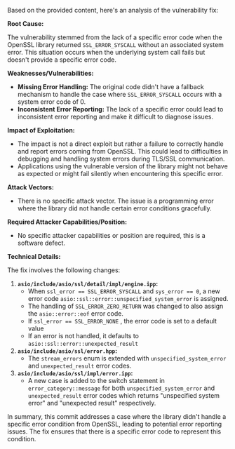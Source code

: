 Based on the provided content, here's an analysis of the vulnerability fix:

**Root Cause:**

The vulnerability stemmed from the lack of a specific error code when the OpenSSL library returned `SSL_ERROR_SYSCALL` without an associated system error. This situation occurs when the underlying system call fails but doesn't provide a specific error code.

**Weaknesses/Vulnerabilities:**

-   **Missing Error Handling:** The original code didn't have a fallback mechanism to handle the case where `SSL_ERROR_SYSCALL` occurs with a system error code of 0.
-   **Inconsistent Error Reporting:** The lack of a specific error could lead to inconsistent error reporting and make it difficult to diagnose issues.

**Impact of Exploitation:**

-   The impact is not a direct exploit but rather a failure to correctly handle and report errors coming from OpenSSL. This could lead to difficulties in debugging and handling system errors during TLS/SSL communication.
-   Applications using the vulnerable version of the library might not behave as expected or might fail silently when encountering this specific error.

**Attack Vectors:**

-   There is no specific attack vector. The issue is a programming error where the library did not handle certain error conditions gracefully.

**Required Attacker Capabilities/Position:**

-   No specific attacker capabilities or position are required, this is a software defect.

**Technical Details:**

The fix involves the following changes:

1.  **`asio/include/asio/ssl/detail/impl/engine.ipp`:**
    *   When `ssl_error == SSL_ERROR_SYSCALL` and `sys_error == 0`, a new error code `asio::ssl::error::unspecified_system_error` is assigned.
    *   The handling of `SSL_ERROR_ZERO_RETURN` was changed to also assign the `asio::error::eof` error code.
    *   If `ssl_error == SSL_ERROR_NONE` , the error code is set to a default value
    *   If an error is not handled, it defaults to  `asio::ssl::error::unexpected_result`
2.  **`asio/include/asio/ssl/error.hpp`:**
    *   The `stream_errors` enum is extended with `unspecified_system_error` and `unexpected_result` error codes.
3.  **`asio/include/asio/ssl/impl/error.ipp`:**
    *   A new case is added to the switch statement in `error_category::message` for both `unspecified_system_error` and `unexpected_result` error codes which returns "unspecified system error" and "unexpected result" respectively.

In summary, this commit addresses a case where the library didn't handle a specific error condition from OpenSSL, leading to potential error reporting issues. The fix ensures that there is a specific error code to represent this condition.